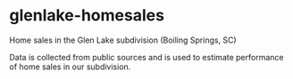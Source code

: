 # glenlake-homesales
Home sales in the Glen Lake subdivision (Boiling Springs, SC)

Data is collected from public sources and is used to estimate performance of home sales in our subdivision. 
